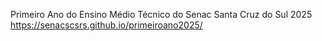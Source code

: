 Primeiro Ano do Ensino Médio Técnico do Senac Santa Cruz do Sul 2025
https://senacscsrs.github.io/primeiroano2025/
